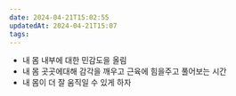 ```yaml
---
date: 2024-04-21T15:02:55
updatedAt: 2024-04-21T15:07
tags: 
---
```

- 내 몸 내부에 대한 민감도을 올림
- 내 몸 곳곳에대해 감각을 깨우고 근육에 힘을주고 풀어보는 시간
- 내 몸이 더 잘 움직일 수 있게 하자